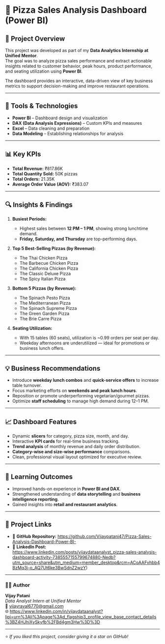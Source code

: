 # 🍕 Pizza Sales Analysis Dashboard (Power BI)

## 📘 Project Overview
This project was developed as part of my **Data Analytics Internship at Unified Mentor**.  
The goal was to analyze pizza sales performance and extract actionable insights related to customer behavior, peak hours, product performance, and seating utilization using **Power BI**.

The dashboard provides an interactive, data-driven view of key business metrics to support decision-making and improve restaurant operations.

---

## 🧩 Tools & Technologies
- **Power BI** – Dashboard design and visualization  
- **DAX (Data Analysis Expressions)** – Custom KPIs and measures  
- **Excel** – Data cleaning and preparation  
- **Data Modeling** – Establishing relationships for analysis  

---

## 📊 Key KPIs
- **Total Revenue:** ₹817.86K  
- **Total Quantity Sold:** 50K pizzas  
- **Total Orders:** 21.35K  
- **Average Order Value (AOV):** ₹383.07  

---

## 🔍 Insights & Findings
1. **Busiest Periods:**  
   - Highest sales between **12 PM – 1 PM**, showing strong lunchtime demand.  
   - **Friday, Saturday, and Thursday** are top-performing days.  

2. **Top 5 Best-Selling Pizzas (by Revenue):**
   - The Thai Chicken Pizza  
   - The Barbecue Chicken Pizza  
   - The California Chicken Pizza  
   - The Classic Deluxe Pizza  
   - The Spicy Italian Pizza  

3. **Bottom 5 Pizzas (by Revenue):**
   - The Spinach Pesto Pizza  
   - The Mediterranean Pizza  
   - The Spinach Supreme Pizza  
   - The Green Garden Pizza  
   - The Brie Carre Pizza  

4. **Seating Utilization:**  
   - With 15 tables (60 seats), utilization is ~0.99 orders per seat per day.  
   - Weekday afternoons are underutilized — ideal for promotions or business lunch offers.  

---

## 💡 Business Recommendations
- Introduce **weekday lunch combos** and **quick-service offers** to increase table turnover.  
- Focus marketing efforts on **weekends and peak lunch hours**.  
- Reposition or promote underperforming vegetarian/gourmet pizzas.  
- Optimize **staff scheduling** to manage high demand during 12–1 PM.

---

## 📈 Dashboard Features
- Dynamic **slicers** for category, pizza size, month, and day.  
- Interactive **KPI cards** for real-time business tracking.  
- **Trend analysis** of monthly revenue and daily order distribution.  
- **Category-wise and size-wise performance** comparisons.  
- Clean, professional visual layout optimized for executive review.  

---

## 🧠 Learning Outcomes
- Improved hands-on experience in **Power BI and DAX**.  
- Strengthened understanding of **data storytelling** and **business intelligence reporting**.  
- Gained insights into **retail and restaurant analytics**.  

---


## 🔗 Project Links
- 📂 **GitHub Repository:** https://github.com/Vijaypatani47/Pizza-Sales-Analysis-Dashboard-Power-BI-  
- 💼 **LinkedIn Post:** https://www.linkedin.com/posts/vijaydataanalyst_pizza-sales-analysis-dashboard-activity-7385557155799674880-Nedb?utm_source=share&utm_medium=member_desktop&rcm=ACoAAFvhbb4BzMq3j-o_AQ7Ut6ke3BwSdnZ2wzY)  

---

### 👨‍💻 Author
**Vijay Patani**  
_Data Analyst Intern at Unified Mentor_  
📧 vijayraval6770@gmail.com  
🌐 https://www.linkedin.com/in/vijaydataanalyst?lipi=urn%3Ali%3Apage%3Ad_flagship3_profile_view_base_contact_details%3BZ4HJhiXySkyfb%2FBd4gm3Hw%3D%3D

---

⭐ *If you liked this project, consider giving it a star on GitHub!*
